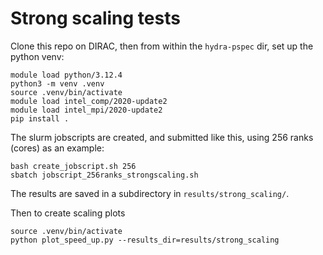 # Strong scaling tests

Clone this repo on DIRAC, then from within the `hydra-pspec` dir,
set up the python venv:

```
module load python/3.12.4
python3 -m venv .venv
source .venv/bin/activate
module load intel_comp/2020-update2
module load intel_mpi/2020-update2
pip install .
```

The slurm jobscripts are created, and submitted like this,
using 256 ranks (cores) as an example:

```
bash create_jobscript.sh 256
sbatch jobscript_256ranks_strongscaling.sh
```

The results are saved in a subdirectory in `results/strong_scaling/`.

Then to create scaling plots
```
source .venv/bin/activate
python plot_speed_up.py --results_dir=results/strong_scaling
```
